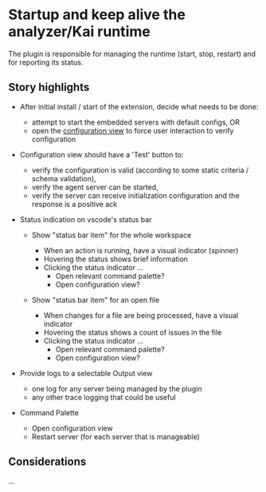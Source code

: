 # Startup and keep alive the analyzer/Kai runtime

The plugin is responsible for managing the runtime (start, stop, restart) and for reporting its status.


## Story highlights
  - After initial install / start of the extension, decide what needs to be done:
    - attempt to start the embedded servers with default configs, OR
    - open the [configuration view](./01-configuration_and_runtime_support.md) to force user interaction to verify configuration

  - Configuration view should have a 'Test' button to:
    - verify the configuration is valid (according to some static criteria / schema validation),
    - verify the agent server can be started,
    - verify the server can receive initialization configuration and the response is a positive ack

  - Status indication on vscode's status bar
    - Show "status bar item" for the whole workspace
      - When an action is running, have a visual indicator (spinner)
      - Hovering the status shows brief information
      - Clicking the status indicator ...
        - Open relevant command palette?
        - Open configuration view?

    - Show "status bar item" for an open file
      - When changes for a file are being processed, have a visual indicator
      - Hovering the status shows a count of issues in the file
      - Clicking the status indicator ...
        - Open relevant command palette?
        - Open configuration view?

  - Provide logs to a selectable Output view
    - one log for any server being managed by the plugin
    - any other trace logging that could be useful

  - Command Palette
    - Open configuration view
    - Restart server (for each server that is manageable)


## Considerations
...

